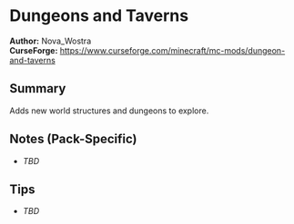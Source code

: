 # Dungeons and Taverns

**Author:** Nova_Wostra  
**CurseForge:** https://www.curseforge.com/minecraft/mc-mods/dungeon-and-taverns

## Summary
Adds new world structures and dungeons to explore.

## Notes (Pack-Specific)
- _TBD_

## Tips
- _TBD_


